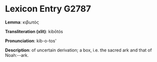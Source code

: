 # Lexicon Entry G2787

**Lemma**: κιβωτός

**Transliteration (xlit)**: kibōtós

**Pronunciation**: kib-o-tos'

**Description**:
of uncertain derivation; a box, i.e. the sacred ark and that of Noah:--ark.
